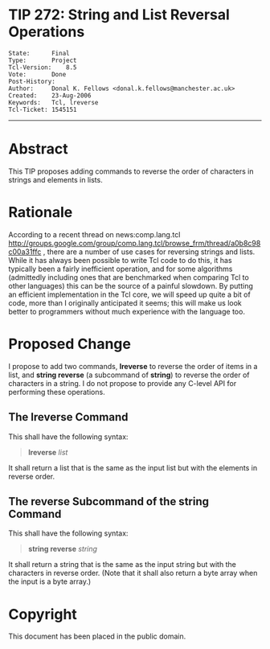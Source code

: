 # TIP 272: String and List Reversal Operations
	State:		Final
	Type:		Project
	Tcl-Version:	8.5
	Vote:		Done
	Post-History:	
	Author:		Donal K. Fellows <donal.k.fellows@manchester.ac.uk>
	Created:	23-Aug-2006
	Keywords:	Tcl, lreverse
	Tcl-Ticket:	1545151
-----

# Abstract

This TIP proposes adding commands to reverse the order of characters
in strings and elements in lists.

# Rationale

According to a recent thread on news:comp.lang.tcl
<http://groups.google.com/group/comp.lang.tcl/browse_frm/thread/a0b8c98c00a31ffc> ,
there are a number of use cases for reversing strings and lists. While
it has always been possible to write Tcl code to do this, it has
typically been a fairly inefficient operation, and for some algorithms
\(admittedly including ones that are benchmarked when comparing Tcl to
other languages\) this can be the source of a painful slowdown. By
putting an efficient implementation in the Tcl core, we will speed up
quite a bit of code, more than I originally anticipated it seems; this
will make us look better to programmers without much experience with
the language too.

# Proposed Change

I propose to add two commands, **lreverse** to reverse the order of
items in a list, and **string reverse** \(a subcommand of
**string**\) to reverse the order of characters in a string. I do not
propose to provide any C-level API for performing these operations.

## The lreverse Command

This shall have the following syntax:

 > **lreverse** _list_

It shall return a list that is the same as the input list but with the
elements in reverse order.

## The reverse Subcommand of the string Command

This shall have the following syntax:

 > **string reverse** _string_

It shall return a string that is the same as the input string but with
the characters in reverse order. \(Note that it shall also return a
byte array when the input is a byte array.\)

# Copyright

This document has been placed in the public domain.

